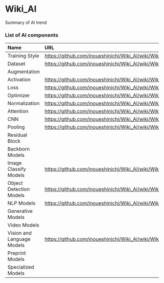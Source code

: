 # Wiki_AI
Summary of AI trend

### List of AI components
| Name | URL |
| :-- | :-- |
| Training Style | https://github.com/inoueshinichi/Wiki_AI/wiki/Wiki_Training_Style |
| Dataset | https://github.com/inoueshinichi/Wiki_AI/wiki/Wiki_Dataset |
| Augmentation | |
| Activation | https://github.com/inoueshinichi/Wiki_AI/wiki/Wiki_Activation |
| Loss | https://github.com/inoueshinichi/Wiki_AI/wiki/Wiki_Loss |
| Optimizer | https://github.com/inoueshinichi/Wiki_AI/wiki/Wiki_Optimizer | 
| Normalization | https://github.com/inoueshinichi/Wiki_AI/wiki/Wiki_Normalization |
| Attention | https://github.com/inoueshinichi/Wiki_AI/wiki/Wiki_Attention |
| CNN | https://github.com/inoueshinichi/Wiki_AI/wiki/Wiki_CNN | 
| Pooling | https://github.com/inoueshinichi/Wiki_AI/wiki/Wiki_Pooling |
| Residual Block | |
| Backborn Models | |
| Image Classify Models | https://github.com/inoueshinichi/Wiki_AI/wiki/Wiki_Image_Classify_Models |
| Object Detection Models | https://github.com/inoueshinichi/Wiki_AI/wiki/Wiki_Object_Detection_Model |
| NLP Models | https://github.com/inoueshinichi/Wiki_AI/wiki/Wiki_NLP_Models |
| Generative Models | |
| Video Models | |
| Vision and Language Models | https://github.com/inoueshinichi/Wiki_AI/wiki/Wiki_Vision_And_Language_Models |
| Preprint Models | | 
| Specialized Models | |
